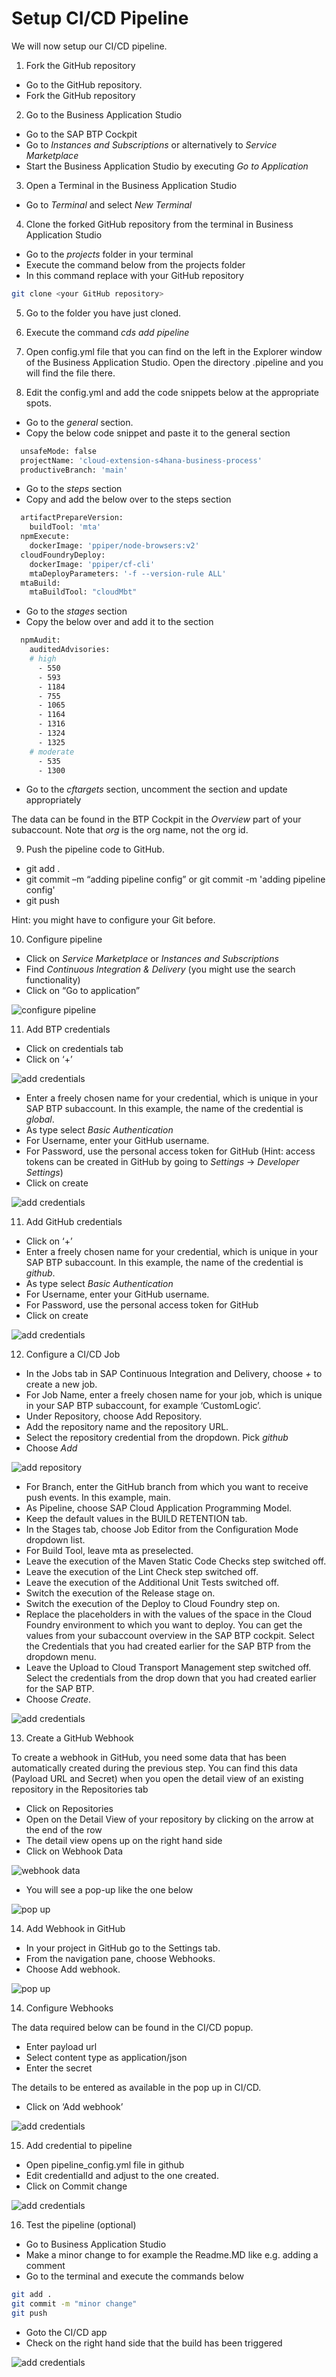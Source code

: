 # Setup CI/CD Pipeline

We will now setup our CI/CD pipeline.

1. Fork the GitHub repository

- Go to the GitHub repository. 
- Fork the GitHub repository

2. Go to the Business Application Studio 

- Go to the SAP BTP Cockpit
- Go to *Instances and Subscriptions* or alternatively to *Service Marketplace*
- Start the Business Application Studio by executing *Go to Application*

3. Open a Terminal in the Business Application Studio

- Go to *Terminal* and select *New Terminal*

4. Clone the forked GitHub repository from the terminal in Business Application Studio

- Go to the *projects* folder in your terminal 
- Execute the command below from the projects folder
- In this command replace <your GitHub repository> with your GitHub repository

```bash
git clone <your GitHub repository>
```  

5. Go to the folder you have just cloned. 
6. Execute the command *cds add pipeline*

7. Open config.yml file that you can find on the left in the Explorer window of the Business Application Studio. Open the directory .pipeline and you will find the file there.
8. Edit the config.yml and add the code snippets below at the appropriate spots. 

- Go to the *general* section. 
- Copy the below code snippet and paste it to the general section

```bash
  unsafeMode: false
  projectName: 'cloud-extension-s4hana-business-process'
  productiveBranch: 'main'
```  
  
- Go to the *steps* section
- Copy and add the below over to the steps section

```bash
  artifactPrepareVersion:
    buildTool: 'mta'
  npmExecute:
    dockerImage: 'ppiper/node-browsers:v2'
  cloudFoundryDeploy:
    dockerImage: 'ppiper/cf-cli'
    mtaDeployParameters: '-f --version-rule ALL'
  mtaBuild:
    mtaBuildTool: "cloudMbt"
```

- Go to the *stages* section
- Copy the below over and add it to the section

```bash
  npmAudit:
    auditedAdvisories:
    # high
      - 550   
      - 593
      - 1184
      - 755
      - 1065 
      - 1164 
      - 1316 
      - 1324 
      - 1325 
    # moderate
      - 535
      - 1300 
```

- Go to the *cftargets* section, uncomment the section and update appropriately

The data can be found in the BTP Cockpit in the *Overview* part of your subaccount. Note that *org* is the org name, not the org id.

9. Push the pipeline code to GitHub.

- git add .
- git commit –m “adding pipeline config” or git commit -m 'adding pipeline config'
- git push

Hint: you might have to configure your Git before.

10. Configure pipeline

- Click on *Service Marketplace* or *Instances and Subscriptions*
- Find *Continuous Integration & Delivery* (you might use the search functionality)
- Click on “Go to application”

 ![configure pipeline](./images/cicd2.png)

11. Add BTP credentials

- Click on credentials tab
- Click on ‘+’

 ![add credentials](./images/cicd3.png)
 
- Enter a freely chosen name for your credential, which is unique in your SAP BTP subaccount. In this example, the name of the credential is *global*.
- As type select *Basic Authentication* 
- For Username, enter your GitHub username.
- For Password, use the personal access token for GitHub (Hint: access tokens can be created in GitHub by going to *Settings* -> *Developer Settings*)
- Click on create

 ![add credentials](./images/cicd4.png)

11. Add GitHub credentials

- Click on ‘+’
- Enter a freely chosen name for your credential, which is unique in your SAP BTP subaccount. In this example, the name of the credential is *github*.
- As type select *Basic Authentication* 
- For Username, enter your GitHub username.
- For Password, use the personal access token for GitHub
- Click on create

 ![add credentials](./images/cicd5.png)
 
 12. Configure a CI/CD Job
 
- In the Jobs tab in SAP Continuous Integration and Delivery, choose *+* to create a new job.
- For Job Name, enter a freely chosen name for your job, which is unique in your SAP BTP subaccount, for example ‘CustomLogic’.
- Under Repository, choose Add Repository.
- Add the repository name and the repository URL.
- Select the repository credential from the dropdown. Pick *github*
- Choose *Add*

 ![add repository](./images/cicd5-1.png)

- For Branch, enter the GitHub branch from which you want to receive push events. In this example, main.
- As Pipeline, choose SAP Cloud Application Programming Model.
- Keep the default values in the BUILD RETENTION tab.
- In the Stages tab, choose Job Editor from the Configuration Mode dropdown list.
- For Build Tool, leave mta as preselected.
- Leave the execution of the Maven Static Code Checks step switched off.
- Leave the execution of the Lint Check step switched off.
- Leave the execution of the Additional Unit Tests switched off.
- Switch the execution of the Release stage on.
- Switch the execution of the Deploy to Cloud Foundry step on.
- Replace the placeholders in with the values of the space in the Cloud Foundry environment to which you want to deploy. You can get the values from your subaccount overview in the SAP BTP cockpit. Select the Credentials that you had created earlier for the SAP BTP from the dropdown menu.
- Leave the Upload to Cloud Transport Management step switched off. Select the credentials from the drop down that you had created earlier for the SAP BTP.
- Choose *Create*.

 ![add credentials](./images/cicd6.png)
 
13. Create a GitHub Webhook

To create a webhook in GitHub, you need some data that has been automatically created during the previous step. You can find this data (Payload URL and Secret) when you open the detail view of an existing repository in the Repositories tab

- Click on Repositories
- Open on the Detail View of your repository by clicking on the arrow at the end of the row
- The detail view opens up on the right hand side
- Click on Webhook Data
 
 ![webhook data](./images/cicd6-1.png)
 
- You will see a pop-up like the one below
 
 ![pop up](./images/cicd6-2.png)

14. Add Webhook in GitHub

- In your project in GitHub go to the Settings tab.
- From the navigation pane, choose Webhooks.
- Choose Add webhook.

 ![pop up](./images/cicd6-3.png)

14. Configure Webhooks

The data required below can be found in the CI/CD popup.

- Enter payload url
- Select content type as application/json
- Enter the secret

The details to be entered as available in the pop up in CI/CD.

- Click on ‘Add webhook’

 ![add credentials](./images/cicd6-4.png)

15. Add credential to pipeline

- Open pipeline_config.yml file in github
- Edit credentialId and adjust to the one created.
- Click on Commit change

 ![add credentials](./images/cicd10.png)
 
 16. Test the pipeline (optional)
 
 - Go to Business Application Studio
 - Make a minor change to for example the Readme.MD like e.g. adding a comment
 - Go to the terminal and execute the commands below
 
 ```bash
git add .
git commit -m "minor change"
git push
```
 - Goto the CI/CD app 
 - Check on the right hand side that the build has been triggered
 
  ![add credentials](./images/screenshot_cicd11.png)
 

 
